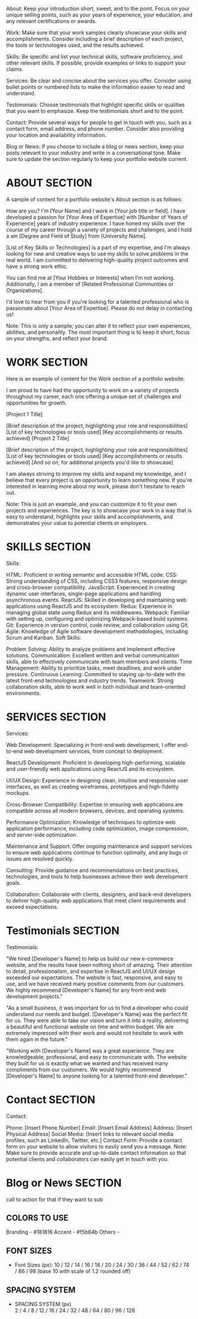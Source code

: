 <!-- TEMPORARY CONTENT -->

About: Keep your introduction short, sweet, and to the point. Focus on your unique selling points, such as your years of experience, your education, and any relevant certifications or awards.

Work: Make sure that your work samples clearly showcase your skills and accomplishments. Consider including a brief description of each project, the tools or technologies used, and the results achieved.

Skills: Be specific and list your technical skills, software proficiency, and other relevant skills. If possible, provide examples or links to support your claims.

Services: Be clear and concise about the services you offer. Consider using bullet points or numbered lists to make the information easier to read and understand.

Testimonials: Choose testimonials that highlight specific skills or qualities that you want to emphasize. Keep the testimonials short and to the point.

Contact: Provide several ways for people to get in touch with you, such as a contact form, email address, and phone number. Consider also providing your location and availability information.

Blog or News: If you choose to include a blog or news section, keep your posts relevant to your industry and write in a conversational tone. Make sure to update the section regularly to keep your portfolio website current.

# ABOUT SECTION

A sample of content for a portfolio website's About section is as follows:

How are you? I'm [Your Name] and I work in [Your job title or field]. I have developed a passion for [Your Area of Expertise] with [Number of Years of Experience] years of industry experience. I have honed my skills over the course of my career through a variety of projects and challenges, and I hold a ain [Degree and Field of Study] from [University Name].

[List of Key Skills or Technologies] is a part of my expertise, and I'm always looking for new and creative ways to use my skills to solve problems in the real world. I am committed to delivering high-quality project outcomes and have a strong work ethic.

You can find me at [Your Hobbies or Interests] when I'm not working. Additionally, I am a member of [Related Professional Communities or Organizations].

I'd love to hear from you if you're looking for a talented professional who is passionate about [Your Area of Expertise]. Please do not delay in contacting us!

Note: This is only a sample; you can alter it to reflect your own experiences, abilities, and personality. The most important thing is to keep it short, focus on your strengths, and reflect your brand.

# WORK SECTION

Here is an example of content for the Work section of a portfolio website:

I am proud to have had the opportunity to work on a variety of projects throughout my career, each one offering a unique set of challenges and opportunities for growth.

[Project 1 Title]

[Brief description of the project, highlighting your role and responsibilities]
[List of key technologies or tools used]
[Key accomplishments or results achieved]
[Project 2 Title]

[Brief description of the project, highlighting your role and responsibilities]
[List of key technologies or tools used]
[Key accomplishments or results achieved]
[And so on, for additional projects you'd like to showcase]

I am always striving to improve my skills and expand my knowledge, and I believe that every project is an opportunity to learn something new. If you're interested in learning more about my work, please don't hesitate to reach out.

Note: This is just an example, and you can customize it to fit your own projects and experiences. The key is to showcase your work in a way that is easy to understand, highlights your skills and accomplishments, and demonstrates your value to potential clients or employers.

# SKILLS SECTION

Skills:

HTML: Proficient in writing semantic and accessible HTML code.
CSS: Strong understanding of CSS, including CSS3 features, responsive design and cross-browser compatibility.
JavaScript: Experienced in creating dynamic user interfaces, single-page applications and handling asynchronous events.
ReactJS: Skilled in developing and maintaining web applications using ReactJS and its ecosystem.
Redux: Experience in managing global state using Redux and its middlewares.
Webpack: Familiar with setting up, configuring and optimizing Webpack-based build systems.
Git: Experience in version control, code review, and collaboration using Git.
Agile: Knowledge of Agile software development methodologies, including Scrum and Kanban.
Soft Skills:

Problem Solving: Ability to analyze problems and implement effective solutions.
Communication: Excellent written and verbal communication skills, able to effectively communicate with team members and clients.
Time Management: Ability to prioritize tasks, meet deadlines, and work under pressure.
Continuous Learning: Committed to staying up-to-date with the latest front-end technologies and industry trends.
Teamwork: Strong collaboration skills, able to work well in both individual and team-oriented environments.

# SERVICES SECTION

Services:

Web Development: Specializing in front-end web development, I offer end-to-end web development services, from concept to deployment.

ReactJS Development: Proficient in developing high-performing, scalable and user-friendly web applications using ReactJS and its ecosystem.

UI/UX Design: Experience in designing clean, intuitive and responsive user interfaces, as well as creating wireframes, prototypes and high-fidelity mockups.

Cross-Browser Compatibility: Expertise in ensuring web applications are compatible across all modern browsers, devices, and operating systems.

Performance Optimization: Knowledge of techniques to optimize web application performance, including code optimization, image compression, and server-side optimization.

Maintenance and Support: Offer ongoing maintenance and support services to ensure web applications continue to function optimally, and any bugs or issues are resolved quickly.

Consulting: Provide guidance and recommendations on best practices, technologies, and tools to help businesses achieve their web development goals.

Collaboration: Collaborate with clients, designers, and back-end developers to deliver high-quality web applications that meet client requirements and exceed expectations.

# Testimonials SECTION

Testimonials:

"We hired [Developer's Name] to help us build our new e-commerce website, and the results have been nothing short of amazing. Their attention to detail, professionalism, and expertise in ReactJS and UI/UX design exceeded our expectations. The website is fast, responsive, and easy to use, and we have received many positive comments from our customers. We highly recommend [Developer's Name] for any front-end web development projects."

"As a small business, it was important for us to find a developer who could understand our needs and budget. [Developer's Name] was the perfect fit for us. They were able to take our vision and turn it into a reality, delivering a beautiful and functional website on time and within budget. We are extremely impressed with their work and would not hesitate to work with them again in the future."

"Working with [Developer's Name] was a great experience. They are knowledgeable, professional, and easy to communicate with. The website they built for us is exactly what we wanted and has received many compliments from our customers. We would highly recommend [Developer's Name] to anyone looking for a talented front-end developer."

# Contact SECTION

Contact:

Phone: [Insert Phone Number]
Email: [Insert Email Address]
Address: [Insert Physical Address]
Social Media: [Insert links to relevant social media profiles, such as LinkedIn, Twitter, etc.]
Contact Form: Provide a contact form on your website to allow visitors to easily send you a message.
Note: Make sure to provide accurate and up-to-date contact information so that potential clients and collaborators can easily get in touch with you.

# Blog or News SECTION

call to action for that if they want to sub

<!----------------------------->

## COLORS TO USE

Branding - #181816
Accent - #f5b64b
Others -

## FONT SIZES

- Font Sizes (px):
  10 / 12 / 14 / 16 / 18 / 20 / 24 / 30 / 36 / 44 / 52 / 62 / 74 / 86 / 98 (base 10 with scale of 1.2 rounded off)

## SPACING SYSTEM

- SPACING SYSTEM (px)  
  2 / 4 / 8 / 12 / 16 / 24 / 32 / 48 / 64 / 80 / 96 / 128
